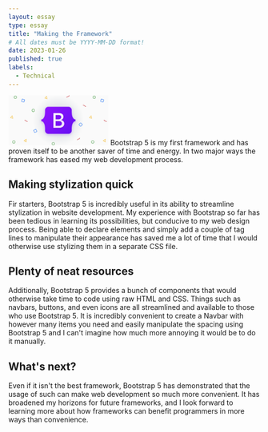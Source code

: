 ```yaml
---
layout: essay
type: essay
title: "Making the Framework"
# All dates must be YYYY-MM-DD format!
date: 2023-01-26
published: true
labels:
  - Technical
---
```


<img width="200px" class="rounded float-start pe-4" src="../img/bootstrap5.png">
Bootstrap 5 is my first framework and has proven itself to be another saver of time and energy. In two major ways the framework has eased my web development process.


## Making stylization quick

Fir starters, Bootstrap 5 is incredibly useful in its ability to streamline stylization in website development. My experience with Bootstrap so far has been tedious in learning
its possibilities, but conducive to my web design process. Being able to declare elements and simply add a couple of tag lines to manipulate their appearance has
saved me a lot of time that I would otherwise use stylizing them in a separate CSS file. 

## Plenty of neat resources

Additionally, Bootstrap 5 provides a bunch of components that would otherwise take time to code using raw HTML and CSS. Things such as navbars, buttons, and even
icons are all streamlined and available to those who use Bootstrap 5. It is incredibly convenient to create a Navbar with however many items you need and easily
manipulate the spacing using Bootstrap 5 and I can't imagine how much more annoying it would be to do it manually.

## What's next?

Even if it isn't the best framework, Bootstrap 5 has demonstrated that the usage of such can make web development so much more convenient. It has broadened my 
horizons for future frameworks, and I look forward to learning more about how frameworks can benefit programmers in more ways than convenience.
